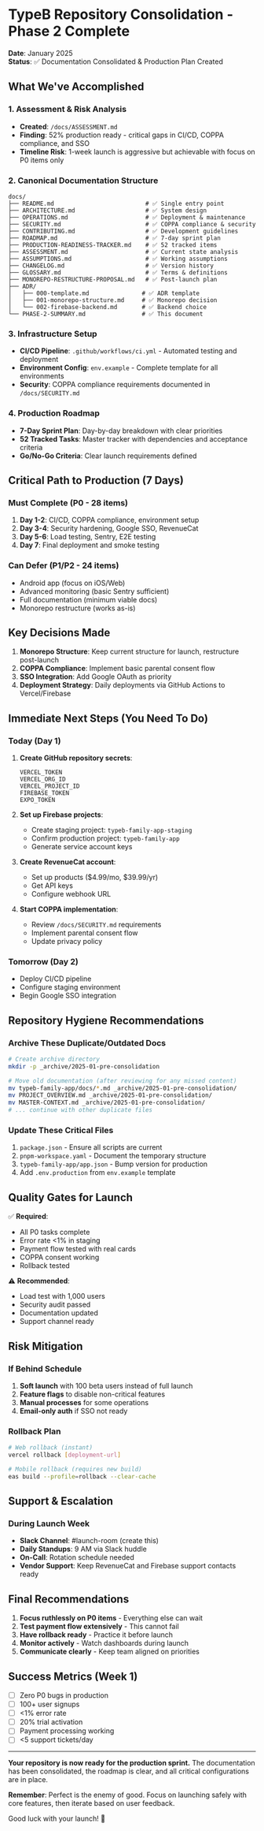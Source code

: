 # TypeB Repository Consolidation - Phase 2 Complete

**Date**: January 2025  
**Status**: ✅ Documentation Consolidated & Production Plan Created  

## What We've Accomplished

### 1. Assessment & Risk Analysis
- **Created**: `/docs/ASSESSMENT.md`
- **Finding**: 52% production ready - critical gaps in CI/CD, COPPA compliance, and SSO
- **Timeline Risk**: 1-week launch is aggressive but achievable with focus on P0 items only

### 2. Canonical Documentation Structure
```
docs/
├── README.md                          # ✅ Single entry point
├── ARCHITECTURE.md                    # ✅ System design
├── OPERATIONS.md                      # ✅ Deployment & maintenance
├── SECURITY.md                        # ✅ COPPA compliance & security
├── CONTRIBUTING.md                    # ✅ Development guidelines
├── ROADMAP.md                         # ✅ 7-day sprint plan
├── PRODUCTION-READINESS-TRACKER.md    # ✅ 52 tracked items
├── ASSESSMENT.md                      # ✅ Current state analysis
├── ASSUMPTIONS.md                     # ✅ Working assumptions
├── CHANGELOG.md                       # ✅ Version history
├── GLOSSARY.md                        # ✅ Terms & definitions
├── MONOREPO-RESTRUCTURE-PROPOSAL.md   # ✅ Post-launch plan
├── ADR/
│   ├── 000-template.md               # ✅ ADR template
│   ├── 001-monorepo-structure.md     # ✅ Monorepo decision
│   └── 002-firebase-backend.md       # ✅ Backend choice
└── PHASE-2-SUMMARY.md                # ✅ This document
```

### 3. Infrastructure Setup
- **CI/CD Pipeline**: `.github/workflows/ci.yml` - Automated testing and deployment
- **Environment Config**: `env.example` - Complete template for all environments
- **Security**: COPPA compliance requirements documented in `/docs/SECURITY.md`

### 4. Production Roadmap
- **7-Day Sprint Plan**: Day-by-day breakdown with clear priorities
- **52 Tracked Tasks**: Master tracker with dependencies and acceptance criteria
- **Go/No-Go Criteria**: Clear launch requirements defined

## Critical Path to Production (7 Days)

### Must Complete (P0 - 28 items)
1. **Day 1-2**: CI/CD, COPPA compliance, environment setup
2. **Day 3-4**: Security hardening, Google SSO, RevenueCat
3. **Day 5-6**: Load testing, Sentry, E2E testing
4. **Day 7**: Final deployment and smoke testing

### Can Defer (P1/P2 - 24 items)
- Android app (focus on iOS/Web)
- Advanced monitoring (basic Sentry sufficient)
- Full documentation (minimum viable docs)
- Monorepo restructure (works as-is)

## Key Decisions Made

1. **Monorepo Structure**: Keep current structure for launch, restructure post-launch
2. **COPPA Compliance**: Implement basic parental consent flow
3. **SSO Integration**: Add Google OAuth as priority
4. **Deployment Strategy**: Daily deployments via GitHub Actions to Vercel/Firebase

## Immediate Next Steps (You Need To Do)

### Today (Day 1)
1. **Create GitHub repository secrets**:
   ```
   VERCEL_TOKEN
   VERCEL_ORG_ID
   VERCEL_PROJECT_ID
   FIREBASE_TOKEN
   EXPO_TOKEN
   ```

2. **Set up Firebase projects**:
   - Create staging project: `typeb-family-app-staging`
   - Confirm production project: `typeb-family-app`
   - Generate service account keys

3. **Create RevenueCat account**:
   - Set up products ($4.99/mo, $39.99/yr)
   - Get API keys
   - Configure webhook URL

4. **Start COPPA implementation**:
   - Review `/docs/SECURITY.md` requirements
   - Implement parental consent flow
   - Update privacy policy

### Tomorrow (Day 2)
- Deploy CI/CD pipeline
- Configure staging environment
- Begin Google SSO integration

## Repository Hygiene Recommendations

### Archive These Duplicate/Outdated Docs
```bash
# Create archive directory
mkdir -p _archive/2025-01-pre-consolidation

# Move old documentation (after reviewing for any missed content)
mv typeb-family-app/docs/*.md _archive/2025-01-pre-consolidation/
mv PROJECT_OVERVIEW.md _archive/2025-01-pre-consolidation/
mv MASTER-CONTEXT.md _archive/2025-01-pre-consolidation/
# ... continue with other duplicate files
```

### Update These Critical Files
1. `package.json` - Ensure all scripts are current
2. `pnpm-workspace.yaml` - Document the temporary structure
3. `typeb-family-app/app.json` - Bump version for production
4. Add `.env.production` from `env.example` template

## Quality Gates for Launch

✅ **Required**:
- All P0 tasks complete
- Error rate <1% in staging
- Payment flow tested with real cards
- COPPA consent working
- Rollback tested

⚠️ **Recommended**:
- Load test with 1,000 users
- Security audit passed
- Documentation updated
- Support channel ready

## Risk Mitigation

### If Behind Schedule
1. **Soft launch** with 100 beta users instead of full launch
2. **Feature flags** to disable non-critical features
3. **Manual processes** for some operations
4. **Email-only auth** if SSO not ready

### Rollback Plan
```bash
# Web rollback (instant)
vercel rollback [deployment-url]

# Mobile rollback (requires new build)
eas build --profile=rollback --clear-cache
```

## Support & Escalation

### During Launch Week
- **Slack Channel**: #launch-room (create this)
- **Daily Standups**: 9 AM via Slack huddle
- **On-Call**: Rotation schedule needed
- **Vendor Support**: Keep RevenueCat and Firebase support contacts ready

## Final Recommendations

1. **Focus ruthlessly on P0 items** - Everything else can wait
2. **Test payment flow extensively** - This cannot fail
3. **Have rollback ready** - Practice it before launch
4. **Monitor actively** - Watch dashboards during launch
5. **Communicate clearly** - Keep team aligned on priorities

## Success Metrics (Week 1)

- [ ] Zero P0 bugs in production
- [ ] 100+ user signups
- [ ] <1% error rate
- [ ] 20% trial activation
- [ ] Payment processing working
- [ ] <5 support tickets/day

---

**Your repository is now ready for the production sprint.** The documentation has been consolidated, the roadmap is clear, and all critical configurations are in place. 

**Remember**: Perfect is the enemy of good. Focus on launching safely with core features, then iterate based on user feedback.

Good luck with your launch! 🚀
